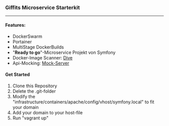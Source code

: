 ### **Giffits Microservice Starterkit**

---
#### **Features:**

- DockerSwarm
- Portainer
- MultiStage DockerBuilds
- "**Ready to go**"-Microservice Projekt von Symfony
- Docker-Image Scanner: [Dive](https://github.com/wagoodman/dive)
- Api-Mocking: [Mock-Server](http://www.mock-server.com/)
  

#### Get Started

1. Clone this Repository
2. Delete the .git-folder
3. Modify the "infrastructure/containers/apache/config/vhost/symfony.local" to fit your domain
4. Add your domain to your host-file
5. Run "vagrant up"
